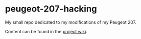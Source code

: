 # peugeot-207-hacking
My small repo dedicated to my modifications of my Peugeot 207.

Content can be found in the [project wiki](https://github.com/harabisj/peugeot-207-hacking/wiki).

